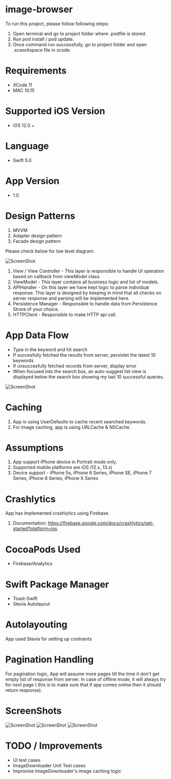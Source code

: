 # image-browser

To run this project, please follow following steps:

1. Open terminal and go to project folder where .podfile is stored.
2. Run pod install / pod update.
3. Once command run successfully, go to project folder and open .xcworkspace file in xcode.

# Requirements

- XCode 11
- MAC 10.15

# Supported iOS Version

- iOS 12.0 +

# Language 

- Swift 5.0


# App Version

- 1.0

# Design Patterns

1. MVVM
2. Adapter design pattern
3. Facade design pattern

Please check below for low level diagram:

![ScreenShot](https://github.com/jshivam/image-browser/blob/master/ScreenShots/architecture.png)

1. View / View Controller - This layer is responsible to handle UI operation based on callback from viewModel class.
2. ViewModel - This layer contains all business logic and list of models.
4. APIHandler - On this layer we have kept logic to parse individual response. This layer is designed by keeping in mind that all checks on server response and parsing will be implemented here. 
5. Persistence Manager - Responsible to handle data from Persistence Strore of your choice.
6. HTTPClient - Responsible to make HTTP api call.

# App Data Flow
- Type in the keyword and hit search
- If succesfully fetched the results from server, persistet the latest 10 keywords 
- If unsuccesfully fetched records from server, display error
- When focused into the search box, an auto-suggest list view is displayed below the search box showing my last 10 successful queries.

![ScreenShot](https://github.com/jshivam/image-browser/blob/master/ScreenShots/flowChart.png)

# Caching

1. App is using UserDefaults to cache recent searched keywords.
2. For Image caching, app is using URLCache & NSCache.

# Assumptions        
1.  App support iPhone device in Portrait mode only. 
2.  Supported mobile platforms are iOS (12.x, 13.x)        
3.  Device support - iPhone 5s, iPhone 6 Series, iPhone SE, iPhone 7 Series, iPhone 8 Series, iPhone X Series    


# Crashlytics

App has implemented crashlytics using Firebase. 
1. Documentation: https://firebase.google.com/docs/crashlytics/get-started?platform=ios.

# CocoaPods Used

- Firebase/Analytics

# Swift Package Manager
- Toast-Swift
- Stevia Autolayout

# Autolayouting
App used Stevia for setting up contraints

# Pagination Handling
For pagination logic, App will assume more pages till the time it don't get empty list of response from server. In case of offline mode, it will always try for next page ( this is to make sure that if app comes online then it should return response).

# ScreenShots
![ScreenShot](https://github.com/jshivam/image-browser/blob/master/ScreenShots/ss1.png)
![ScreenShot](https://github.com/jshivam/image-browser/blob/master/ScreenShots/ss2.png)
![ScreenShot](https://github.com/jshivam/image-browser/blob/master/ScreenShots/ss3.png)

# TODO / Improvements
-  UI test cases
-  ImageDownloader Unit Test cases
-  Improvise ImageDownloader's image caching logic

